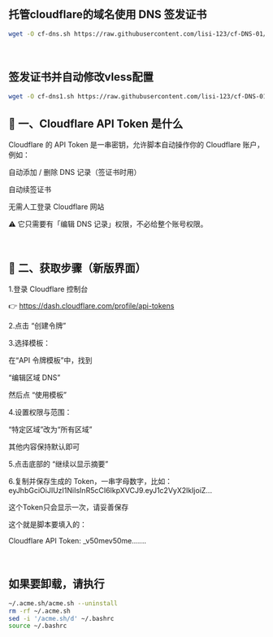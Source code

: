 ## 托管cloudflare的域名使用 DNS 签发证书

```bash
wget -O cf-dns.sh https://raw.githubusercontent.com/lisi-123/cf-DNS-01/main/cf-dns.sh && chmod +x cf-dns.sh && ./cf-dns.sh
```

<br>

## 签发证书并自动修改vless配置
```bash
wget -O cf-dns1.sh https://raw.githubusercontent.com/lisi-123/cf-DNS-01/main/cf-dns1.sh && chmod +x cf-dns1.sh && ./cf-dns1.sh
```

## 🧩 一、Cloudflare API Token 是什么

Cloudflare 的 API Token 是一串密钥，允许脚本自动操作你的 Cloudflare 账户，
例如：

自动添加 / 删除 DNS 记录（签证书时用）

自动续签证书

无需人工登录 Cloudflare 网站

⚠️ 它只需要有「编辑 DNS 记录」权限，不必给整个账号权限。

<br>

## 🧭 二、获取步骤（新版界面）

1.登录 Cloudflare 控制台

👉 https://dash.cloudflare.com/profile/api-tokens


2.点击 “创建令牌”


3.选择模板：

在“API 令牌模板”中，找到

“编辑区域 DNS”

然后点 “使用模板”


4.设置权限与范围：

“特定区域”改为“所有区域”

其他内容保持默认即可


5.点击底部的 “继续以显示摘要”


6.复制并保存生成的 Token，一串字母数字，比如：
eyJhbGciOiJIUzI1NiIsInR5cCI6IkpXVCJ9.eyJ1c2VyX2lkIjoiZ...

这个Token只会显示一次，请妥善保存

这个就是脚本要填入的：

Cloudflare API Token: _v50mev50me.......

<br>



## 如果要卸载，请执行

```bash
~/.acme.sh/acme.sh --uninstall
rm -rf ~/.acme.sh
sed -i '/acme.sh/d' ~/.bashrc
source ~/.bashrc

```


<br><br>
